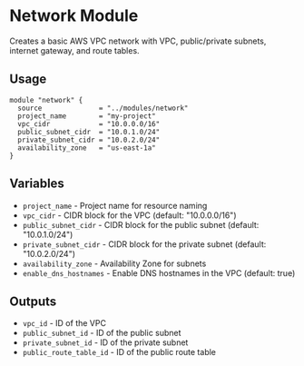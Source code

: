 # Network Module

Creates a basic AWS VPC network with VPC, public/private subnets, internet gateway, and route tables.

## Usage

```hcl
module "network" {
  source              = "../modules/network"
  project_name        = "my-project"
  vpc_cidr            = "10.0.0.0/16"
  public_subnet_cidr  = "10.0.1.0/24"
  private_subnet_cidr = "10.0.2.0/24"
  availability_zone   = "us-east-1a"
}
```

## Variables

- `project_name` - Project name for resource naming
- `vpc_cidr` - CIDR block for the VPC (default: "10.0.0.0/16")
- `public_subnet_cidr` - CIDR block for the public subnet (default: "10.0.1.0/24")
- `private_subnet_cidr` - CIDR block for the private subnet (default: "10.0.2.0/24")
- `availability_zone` - Availability Zone for subnets
- `enable_dns_hostnames` - Enable DNS hostnames in the VPC (default: true)

## Outputs

- `vpc_id` - ID of the VPC
- `public_subnet_id` - ID of the public subnet
- `private_subnet_id` - ID of the private subnet
- `public_route_table_id` - ID of the public route table
